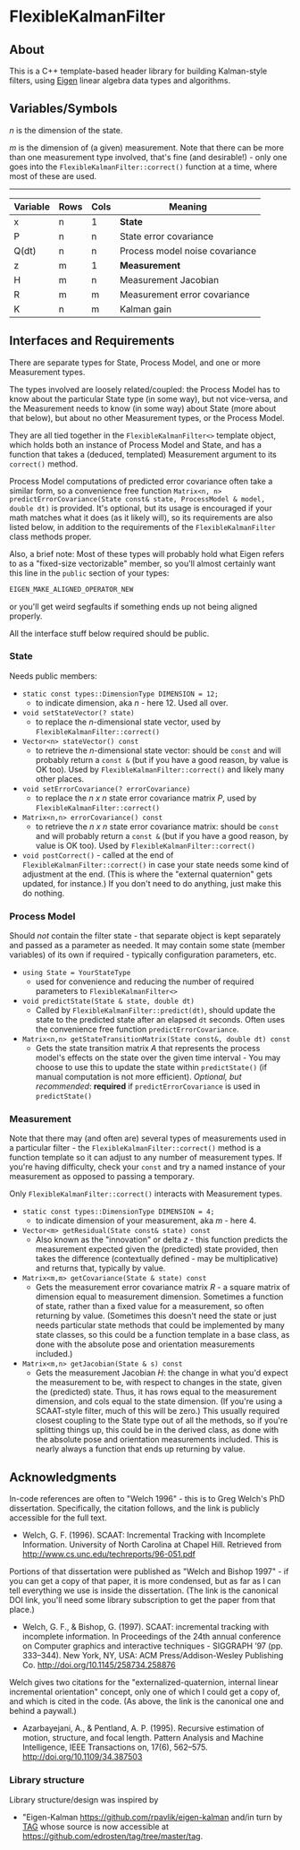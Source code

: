 # FlexibleKalmanFilter

## About

This is a C++ template-based header library for building Kalman-style filters, using [Eigen](http://eigen.tuxfamily.org) linear algebra data types and algorithms.

## Variables/Symbols

*n* is the dimension of the state.

*m* is the dimension of (a given) measurement. Note that there can be more than one measurement type involved, that's fine (and desirable!) - only one goes into the `FlexibleKalmanFilter::correct()` function at a time, where most of these are used.

-----

| Variable | Rows | Cols | Meaning                      |
|----------|------|------|------------------------------|
| x        | n    | 1    | **State**                    |
| P        | n    | n    | State error covariance       |
| Q(dt)    | n    | n    | Process model noise covariance|
| z        | m    | 1    | **Measurement**              |
| H        | m    | n    | Measurement Jacobian         |
| R        | m    | m    | Measurement error covariance |
| K        | n    | m    | Kalman gain                  |

## Interfaces and Requirements

There are separate types for State, Process Model, and one or more Measurement types.

The types involved are loosely related/coupled: the Process Model has to know about the particular State type (in some way), but not vice-versa, and the Measurement needs to know (in some way) about State (more about that below), but about no other Measurement types, or the Process Model.

They are all tied together in the `FlexibleKalmanFilter<>` template object, which holds both an instance of Process Model and State, and has a function that takes a (deduced, templated) Measurement argument to its `correct()` method.

Process Model computations of predicted error covariance often take a similar form, so a convenience free function `Matrix<n, n> predictErrorCovariance(State const& state, ProcessModel & model, double dt)` is provided. It's optional, but its usage is encouraged if your math matches what it does (as it likely will), so its requirements are also listed below, in addition to the requirements of the `FlexibleKalmanFilter` class methods proper.

Also, a brief note: Most of these types will probably hold what Eigen refers to as a "fixed-size vectorizable" member, so you'll almost certainly want this line in the `public` section of your types:

```c++
EIGEN_MAKE_ALIGNED_OPERATOR_NEW
```

or you'll get weird segfaults if something ends up not being aligned properly.

All the interface stuff below required should be public.

### State

Needs public members:

- `static const types::DimensionType DIMENSION = 12;`
	-	to indicate dimension, aka *n* - here 12. Used all over.
- `void setStateVector(? state)`
	- to replace the *n*-dimensional state vector, used by `FlexibleKalmanFilter::correct()`
- `Vector<n> stateVector() const`
	- to retrieve the *n*-dimensional state vector: should be `const` and will probably return a `const &` (but if you have a good reason, by value is OK too). Used by `FlexibleKalmanFilter::correct()` and likely many other places.
- `void setErrorCovariance(? errorCovariance)`
	- to replace the *n x n* state error covariance matrix *P*, used by `FlexibleKalmanFilter::correct()`
- `Matrix<n,n> errorCovariance() const`
	- to retrieve the *n x n* state error covariance matrix: should be `const` and will probably return a `const &` (but if you have a good reason, by value is OK too). Used by `FlexibleKalmanFilter::correct()`
- `void postCorrect()` - called at the end of `FlexibleKalmanFilter::correct()` in case your state needs some kind of adjustment at the end. (This is where the "external quaternion" gets updated, for instance.) If you don't need to do anything, just make this do nothing.

### Process Model

Should *not* contain the filter state - that separate object is kept separately and passed as a parameter as needed. It may contain some state (member variables) of its own if required - typically configuration parameters, etc.

- `using State = YourStateType`
	- used for convenience and reducing the number of required parameters to `FlexibleKalmanFilter<>`
- `void predictState(State & state, double dt)`
	- Called by `FlexibleKalmanFilter::predict(dt)`, should update the state to the predicted state after an elapsed `dt` seconds. Often uses the convenience free function `predictErrorCovariance`.
- `Matrix<n,n> getStateTransitionMatrix(State const&, double dt) const`
	- Gets the state transition matrix *A* that represents the process model's effects on the state over the given time interval - You may choose to use this to update the state within `predictState()` (if manual computation is not more efficient). *Optional, but recommended*: **required** if `predictErrorCovariance` is used in `predictState()`

### Measurement

Note that there may (and often are) several types of measurements used in a particular filter - the `FlexibleKalmanFilter::correct()` method is a function template so it can adjust to any number of measurement types.  If you're having difficulty, check your `const` and try a named instance of your measurement as opposed to passing a temporary.

Only `FlexibleKalmanFilter::correct()` interacts with Measurement types.

- `static const types::DimensionType DIMENSION = 4;`
	-	to indicate dimension of your measurement, aka *m* - here 4.
- `Vector<m> getResidual(State const& state) const`
	- Also known as the "innovation" or delta *z* - this function predicts the measurement expected given the (predicted) state provided, then takes the difference (contextually defined - may be multiplicative) and returns that, typically by value.
- `Matrix<m,m> getCovariance(State & state) const`
	- Gets the measurement error covariance matrix *R* - a square matrix of dimension equal to measurement dimension. Sometimes a function of state, rather than a fixed value for a measurement, so often returning by value. (Sometimes this doesn't need the state or just needs particular state methods that could be implemented by many state classes, so this could be a function template in a base class, as done with the absolute pose and orientation measurements included.)
- `Matrix<m,n> getJacobian(State & s) const`
	- Gets the measurement Jacobian *H*: the change in what you'd expect the measurement to be, with respect to changes in the state, given the (predicted) state. Thus, it has rows equal to the measurement dimension, and cols equal to the state dimension. (If you're using a SCAAT-style filter, much of this will be zero.) This usually required closest coupling to the State type out of all the methods, so if you're splitting things up, this could be in the derived class, as done with the absolute pose and orientation measurements included. This is nearly always a function that ends up returning by value.

## Acknowledgments

In-code references are often to "Welch 1996" - this is to Greg Welch's PhD dissertation. Specifically, the citation follows, and the link is publicly accessible for the full text.

- Welch, G. F. (1996). SCAAT: Incremental Tracking with Incomplete Information. University of North Carolina at Chapel Hill. Retrieved from <http://www.cs.unc.edu/techreports/96-051.pdf>

Portions of that dissertation were published as "Welch and Bishop 1997" - if you can get a copy of that paper, it is more condensed, but as far as I can tell everything we use is inside the dissertation. (The link is the canonical DOI link, you'll need some library subscription to get the paper from that place.)

- Welch, G. F., & Bishop, G. (1997). SCAAT: incremental tracking with incomplete information. In Proceedings of the 24th annual conference on Computer graphics and interactive techniques - SIGGRAPH ’97 (pp. 333–344). New York, NY, USA: ACM Press/Addison-Wesley Publishing Co. <http://doi.org/10.1145/258734.258876>

Welch gives two citations for the "externalized-quaternion, internal linear incremental orientation" concept, only one of which I could get a copy of, and which is cited in the code. (As above, the link is the canonical one and behind a paywall.)

- Azarbayejani, A., & Pentland, A. P. (1995). Recursive estimation of motion, structure, and focal length. Pattern Analysis and Machine Intelligence, IEEE Transactions on, 17(6), 562–575. <http://doi.org/10.1109/34.387503>

### Library structure

Library structure/design was inspired by

- "Eigen-Kalman <https://github.com/rpavlik/eigen-kalman> and/in turn by [TAG](http://www.edwardrosten.com/cvd/tag.html) whose source is now accessible at <https://github.com/edrosten/tag/tree/master/tag>.
